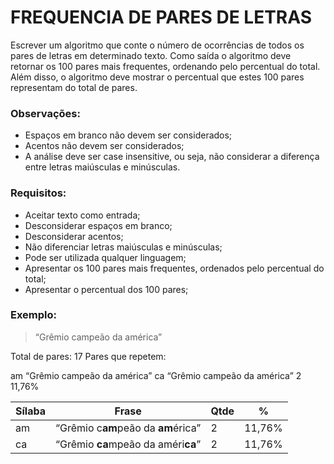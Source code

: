 # FREQUENCIA DE PARES DE LETRAS

Escrever um algoritmo que conte o número de ocorrências de todos os pares de letras em determinado texto.
Como saída o algoritmo deve retornar os 100 pares mais frequentes, ordenando pelo percentual do total.
Além disso, o algoritmo deve mostrar o percentual que estes 100 pares representam do total de pares.


### Observações:
-	Espaços em branco não devem ser considerados;
-	Acentos não devem ser considerados;
-	A análise deve ser case insensitive, ou seja, não considerar a diferença entre letras maiúsculas e minúsculas.

### Requisitos:
- Aceitar texto como entrada;
- Desconsiderar espaços em branco;
- Desconsiderar acentos;
- Não diferenciar letras maiúsculas e minúsculas;
- Pode ser utilizada qualquer linguagem;
- Apresentar os 100 pares mais frequentes, ordenados pelo percentual do total;
- Apresentar o percentual dos 100 pares;


### Exemplo:

> “Grêmio campeão da américa”

Total de pares: 17
Pares que repetem:

am	“Grêmio campeão da américa”
ca	“Grêmio campeão da américa”	2	11,76%

| Sílaba | Frase | Qtde | % |
|---|---|---|---|
| am | “Grêmio c**am**peão da **am**érica” | 2 | 11,76% |
| ca | “Grêmio **ca**mpeão da améri**ca**” | 2 | 11,76% |